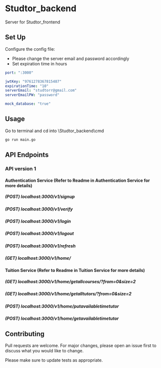 # Studtor_backend

Server for Studtor_frontend 

## Set Up

Configure the config file:
* Please change the server email and password accordingly
* Set expiration time in hours
```yml
port: ":3000"

jwtKey: "9761278367815487"
expirationTime: "10"
serverEmail: "studtorr@gmail.com"
serverEmailPW: "password"

mock_database: "true"
```

## Usage
Go to terminal and cd into \Studtor_backend\cmd
```bash
go run main.go
```

## API Endpoints
### API version 1

#### Authentication Service (Refer to Readme in Authentication Service for more details)

##### (POST) localhost:3000/v1/signup

##### (POST) localhost:3000/v1/verify

##### (POST) localhost:3000/v1/login

##### (POST) localhost:3000/v1/logout

##### (POST) localhost:3000/v1/refresh

##### (GET) localhost:3000/v1/home/

#### Tuition Service (Refer to Readme in Tuition Service for more details)

##### (GET) localhost:3000/v1/home/getallcourses/?from=0&size=2

##### (GET) localhost:3000/v1/home/getalltutors/?from=0&size=2

##### (POST) localhost:3000/v1/home/putavailabletimetutor

##### (POST) localhost:3000/v1/home/getavailabletimetutor

## Contributing
Pull requests are welcome. For major changes, please open an issue first to discuss what you would like to change.

Please make sure to update tests as appropriate.